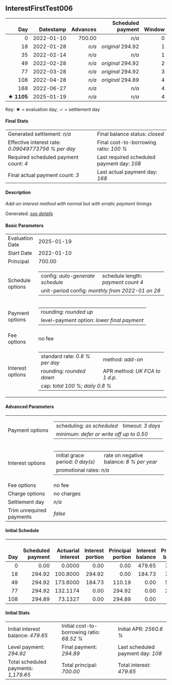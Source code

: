 <h2>InterestFirstTest006</h2>
<table>
    <thead style="vertical-align: bottom;">
        <th class="ci00" style="text-align: right;">Day</th>
        <th class="ci01" style="text-align: right;">Datestamp</th>
        <th class="ci02" style="text-align: right;">Advances</th>
        <th class="ci03" style="text-align: right;">Scheduled payment</th>
        <th class="ci04" style="text-align: right;">Window</th>
        <th class="ci05" style="text-align: right;">Payment due</th>
        <th class="ci06" style="text-align: right;">Actual payments</th>
        <th class="ci07" style="text-align: right;">Net effect</th>
        <th class="ci08" style="text-align: right;">Payment status</th>
        <th class="ci09" style="text-align: right;">Balance status</th>
        <th class="ci10" style="text-align: right;">Actuarial interest</th>
        <th class="ci11" style="text-align: right;">New interest</th>
        <th class="ci12" style="text-align: right;">Interest portion</th>
        <th class="ci13" style="text-align: right;">Principal portion</th>
        <th class="ci14" style="text-align: right;">Interest balance</th>
        <th class="ci15" style="text-align: right;">Principal balance</th>
        <th class="ci16" style="text-align: right;">Settlement figure</th>
    </thead>
    <tr style="text-align: right;">
        <td class="ci00">0</td>
        <td class="ci01" style="white-space: nowrap;">2022-01-10</td>
        <td class="ci02">700.00</td>
        <td class="ci03" style="white-space: nowrap;"><i>n/a<i></td>
        <td class="ci04">0</td>
        <td class="ci05">0.00</td>
        <td class="ci06"><i>n/a</i></td>
        <td class="ci07">0.00</td>
        <td class="ci08"><i>none&nbsp;scheduled</i></td>
        <td class="ci09">open</td>
        <td class="ci10">0.0000</td>
        <td class="ci11">0.0000</td>
        <td class="ci12">0.00</td>
        <td class="ci13">0.00</td>
        <td class="ci14">479.6500</td>
        <td class="ci15">700.00</td>
        <td class="ci16">700.00</td>
    </tr>
    <tr style="text-align: right;">
        <td class="ci00">18</td>
        <td class="ci01" style="white-space: nowrap;">2022-01-28</td>
        <td class="ci02"><i>n/a</i></td>
        <td class="ci03" style="white-space: nowrap;"><i>original</i> 294.92</td>
        <td class="ci04">1</td>
        <td class="ci05">294.92</td>
        <td class="ci06"><i>confirmed</i>&nbsp;294.91</td>
        <td class="ci07">294.91</td>
        <td class="ci08"><i>paid&nbsp;later&nbsp;in&nbsp;full</i></td>
        <td class="ci09">open</td>
        <td class="ci10">100.8000</td>
        <td class="ci11">0.0000</td>
        <td class="ci12">294.91</td>
        <td class="ci13">0.00</td>
        <td class="ci14">184.7400</td>
        <td class="ci15">700.00</td>
        <td class="ci16">505.89</td>
    </tr>
    <tr style="text-align: right;">
        <td class="ci00">35</td>
        <td class="ci01" style="white-space: nowrap;">2022-02-14</td>
        <td class="ci02"><i>n/a</i></td>
        <td class="ci03" style="white-space: nowrap;"><i>n/a<i></td>
        <td class="ci04">1</td>
        <td class="ci05">0.00</td>
        <td class="ci06"><i>confirmed</i>&nbsp;294.91</td>
        <td class="ci07">294.91</td>
        <td class="ci08"><i>extra&nbsp;payment</i></td>
        <td class="ci09">open</td>
        <td class="ci10">95.2000</td>
        <td class="ci11">0.0000</td>
        <td class="ci12">184.74</td>
        <td class="ci13">110.17</td>
        <td class="ci14">0.0000</td>
        <td class="ci15">589.83</td>
        <td class="ci16">306.18</td>
    </tr>
    <tr style="text-align: right;">
        <td class="ci00">49</td>
        <td class="ci01" style="white-space: nowrap;">2022-02-28</td>
        <td class="ci02"><i>n/a</i></td>
        <td class="ci03" style="white-space: nowrap;"><i>original</i> 294.92</td>
        <td class="ci04">2</td>
        <td class="ci05">0.00</td>
        <td class="ci06"><i>n/a</i></td>
        <td class="ci07">0.00</td>
        <td class="ci08"><i>nothing&nbsp;due</i></td>
        <td class="ci09">open</td>
        <td class="ci10">66.0610</td>
        <td class="ci11">0.0000</td>
        <td class="ci12">0.00</td>
        <td class="ci13">0.00</td>
        <td class="ci14">0.0000</td>
        <td class="ci15">589.83</td>
        <td class="ci16">372.24</td>
    </tr>
    <tr style="text-align: right;">
        <td class="ci00">77</td>
        <td class="ci01" style="white-space: nowrap;">2022-03-28</td>
        <td class="ci02"><i>n/a</i></td>
        <td class="ci03" style="white-space: nowrap;"><i>original</i> 294.92</td>
        <td class="ci04">3</td>
        <td class="ci05">294.92</td>
        <td class="ci06"><i>n/a</i></td>
        <td class="ci07">0.00</td>
        <td class="ci08"><i>missed&nbsp;payment</i></td>
        <td class="ci09">open</td>
        <td class="ci10">132.1219</td>
        <td class="ci11">0.0000</td>
        <td class="ci12">0.00</td>
        <td class="ci13">0.00</td>
        <td class="ci14">0.0000</td>
        <td class="ci15">589.83</td>
        <td class="ci16">504.36</td>
    </tr>
    <tr style="text-align: right;">
        <td class="ci00">108</td>
        <td class="ci01" style="white-space: nowrap;">2022-04-28</td>
        <td class="ci02"><i>n/a</i></td>
        <td class="ci03" style="white-space: nowrap;"><i>original</i> 294.89</td>
        <td class="ci04">4</td>
        <td class="ci05">294.89</td>
        <td class="ci06"><i>n/a</i></td>
        <td class="ci07">0.00</td>
        <td class="ci08"><i>paid&nbsp;later&nbsp;in&nbsp;full</i></td>
        <td class="ci09">open</td>
        <td class="ci10">146.2778</td>
        <td class="ci11">60.8107</td>
        <td class="ci12">0.00</td>
        <td class="ci13">0.00</td>
        <td class="ci14">60.8107</td>
        <td class="ci15">589.83</td>
        <td class="ci16">650.64</td>
    </tr>
    <tr style="text-align: right;">
        <td class="ci00">168</td>
        <td class="ci01" style="white-space: nowrap;">2022-06-27</td>
        <td class="ci02"><i>n/a</i></td>
        <td class="ci03" style="white-space: nowrap;"><i>n/a<i></td>
        <td class="ci04">4</td>
        <td class="ci05">0.00</td>
        <td class="ci06"><i>confirmed</i>&nbsp;810.18</td>
        <td class="ci07">810.18</td>
        <td class="ci08"><i>extra&nbsp;payment</i></td>
        <td class="ci09">closed</td>
        <td class="ci10">159.5393</td>
        <td class="ci11">159.5393</td>
        <td class="ci12">220.35</td>
        <td class="ci13">589.83</td>
        <td class="ci14">0.0000</td>
        <td class="ci15">0.00</td>
        <td class="ci16">0.00</td>
    </tr>
    <tr style="text-align: right;">
        <td class="ci00">&#x2605;&nbsp;<b>1105</b></td>
        <td class="ci01" style="white-space: nowrap;">2025-01-19</td>
        <td class="ci02"><i>n/a</i></td>
        <td class="ci03" style="white-space: nowrap;"><i>n/a<i></td>
        <td class="ci04">4</td>
        <td class="ci05">0.00</td>
        <td class="ci06"><i>n/a</i></td>
        <td class="ci07">0.00</td>
        <td class="ci08"><i>information&nbsp;only</i></td>
        <td class="ci09">closed</td>
        <td class="ci10">0.0000</td>
        <td class="ci11">0.0000</td>
        <td class="ci12">0.00</td>
        <td class="ci13">0.00</td>
        <td class="ci14">0.0000</td>
        <td class="ci15">0.00</td>
        <td class="ci16">0.00</td>
    </tr>
</table><p>Key: &#x2605; = evaluation day; &#x2713; = settlement day</p>
<h4>Final Stats</h4>
<table>
    <tr>
        <td>Generated settlement: <i><i>n/a</i></i></td>
        <td>Final balance status: <i>closed</i></td>
    </tr>
    <tr>
        <td>Effective interest rate: <i>0.09049773756 % per day</i></td>
        <td>Final cost-to-borrowing ratio: <i>100 %</i></td>
    </tr>
    <tr>
        <td>Required scheduled payment count: <i>4</i></td>
        <td>Last required scheduled payment day: <i>108</i></td>
    </tr>
    <tr>
        <td>Final actual payment count: <i>3</i></td>
        <td>Last actual payment day: <i>168</i></td>
    </tr>
</table>

<h4>Description</h4>
<p><i>Add-on interest method with normal but with erratic payment timings</i></p>
<p>Generated: <i><a href="../GeneratedDate.html">see details</a></i></p>
<h4>Basic Parameters</h4>
<table>
    <tr>
        <td>Evaluation Date</td>
        <td>2025-01-19</td>
    </tr>
    <tr>
        <td>Start Date</td>
        <td>2022-01-10</td>
    </tr>
    <tr>
        <td>Principal</td>
        <td>700.00</td>
    </tr>
    <tr>
        <td>Schedule options</td>
        <td>
            <table>
                <tr>
                    <td>config: <i>auto-generate schedule</i></td>
                    <td>schedule length: <i><i>payment count</i> 4</i></td>
                </tr>
                <tr>
                    <td colspan="2" style="white-space: nowrap;">unit-period config: <i>monthly from 2022-01 on 28</i></td>
                </tr>
            </table>
        </td>
    </tr>
    <tr>
        <td>Payment options</td>
        <td>
            <table>
                <tr>
                    <td>rounding: <i>rounded up</i></td>
                </tr>
                <tr>
                    <td>level-payment option: <i>lower&nbsp;final&nbsp;payment</i></td>
                </tr>
            </table>
        </td>
    </tr>
    <tr>
        <td>Fee options</td>
        <td>no fee
        </td>
    </tr>
    <tr>
        <td>Interest options</td>
        <td>
            <table>
                <tr>
                    <td>standard rate: <i>0.8 % per day</i></td>
                    <td>method: <i>add-on</i></td>
                </tr>
                <tr>
                    <td>rounding: <i>rounded down</i></td>
                    <td>APR method: <i>UK FCA to 1 d.p.</i></td>
                </tr>
                <tr>
                    <td colspan="2">cap: <i>total 100 %; daily 0.8 %</td>
                </tr>
            </table>
        </td>
    </tr>
</table>
<h4>Advanced Parameters</h4>
<table>
    <tr>
        <td>Payment options</td>
        <td>
                <table>
                    <tr>
                        <td>scheduling: <i>as scheduled</i></td>
                        <td>timeout: <i>3 days</i></td>
                    </tr>
                    <tr>
                        <td colspan="2">minimum: <i>defer&nbsp;or&nbsp;write&nbsp;off&nbsp;up&nbsp;to&nbsp;0.50</i></td>
                    </tr>
                </table>
        </td>
    </tr>
    <tr>
        <td>Interest options</td>
        <td>
            <table>
                <tr>
                    <td>initial grace period: <i>0 day(s)</i></td>
                    <td>rate on negative balance: <i>8 % per year</i></td>
                </tr>
                <tr>
                    <td colspan="2">promotional rates: <i><i>n/a</i></i></td>
                </tr>
            </table>
        </td>
    </tr>
    <tr>
        <td>Fee options</td>
        <td>no fee
        </td>
    </tr>
    <tr>
        <td>Charge options</td>
        <td>no charges
        </td>
    </tr>
    <tr>
        <td>Settlement day</td><td><i><i>n/a</i></i></td>
    </tr>
    <tr>
        <td>Trim unrequired payments</td><td><i>false</i></td>
    </tr>
</table><h4>Initial Schedule</h4>
<table>
    <thead style="vertical-align: bottom;">
        <th style="text-align: right;">Day</th>
        <th style="text-align: right;">Scheduled payment</th>
        <th style="text-align: right;">Actuarial interest</th>
        <th style="text-align: right;">Interest portion</th>
        <th style="text-align: right;">Principal portion</th>
        <th style="text-align: right;">Interest balance</th>
        <th style="text-align: right;">Principal balance</th>
        <th style="text-align: right;">Total actuarial interest</th>
        <th style="text-align: right;">Total interest</th>
        <th style="text-align: right;">Total principal</th>
    </thead>
    <tr style="text-align: right;">
        <td class="ci00">0</td>
        <td class="ci01" style="white-space: nowrap;">0.00</td>
        <td class="ci02">0.0000</td>
        <td class="ci03">0.00</td>
        <td class="ci04">0.00</td>
        <td class="ci05">479.65</td>
        <td class="ci06">700.00</td>
        <td class="ci07">0.0000</td>
        <td class="ci08">0.00</td>
        <td class="ci09">0.00</td>
    </tr>
    <tr style="text-align: right;">
        <td class="ci00">18</td>
        <td class="ci01" style="white-space: nowrap;">294.92</td>
        <td class="ci02">100.8000</td>
        <td class="ci03">294.92</td>
        <td class="ci04">0.00</td>
        <td class="ci05">184.73</td>
        <td class="ci06">700.00</td>
        <td class="ci07">100.8000</td>
        <td class="ci08">294.92</td>
        <td class="ci09">0.00</td>
    </tr>
    <tr style="text-align: right;">
        <td class="ci00">49</td>
        <td class="ci01" style="white-space: nowrap;">294.92</td>
        <td class="ci02">173.6000</td>
        <td class="ci03">184.73</td>
        <td class="ci04">110.19</td>
        <td class="ci05">0.00</td>
        <td class="ci06">589.81</td>
        <td class="ci07">274.4000</td>
        <td class="ci08">479.65</td>
        <td class="ci09">110.19</td>
    </tr>
    <tr style="text-align: right;">
        <td class="ci00">77</td>
        <td class="ci01" style="white-space: nowrap;">294.92</td>
        <td class="ci02">132.1174</td>
        <td class="ci03">0.00</td>
        <td class="ci04">294.92</td>
        <td class="ci05">0.00</td>
        <td class="ci06">294.89</td>
        <td class="ci07">406.5174</td>
        <td class="ci08">479.65</td>
        <td class="ci09">405.11</td>
    </tr>
    <tr style="text-align: right;">
        <td class="ci00">108</td>
        <td class="ci01" style="white-space: nowrap;">294.89</td>
        <td class="ci02">73.1327</td>
        <td class="ci03">0.00</td>
        <td class="ci04">294.89</td>
        <td class="ci05">0.00</td>
        <td class="ci06">0.00</td>
        <td class="ci07">479.6502</td>
        <td class="ci08">479.65</td>
        <td class="ci09">700.00</td>
    </tr>
</table>
<h4>Initial Stats</h4>
<table>
    <tr>
        <td>Initial interest balance: <i>479.65</i></td>
        <td>Initial cost-to-borrowing ratio: <i>68.52 %</i></td>
        <td>Initial APR: <i>2560.6 %</i></td>
    </tr>
    <tr>
        <td>Level payment: <i>294.92</i></td>
        <td>Final payment: <i>294.89</i></td>
        <td>Last scheduled payment day: <i>108</i></td>
    </tr>
    <tr>
        <td>Total scheduled payments: <i>1,179.65</i></td>
        <td>Total principal: <i>700.00</i></td>
        <td>Total interest: <i>479.65</i></td>
    </tr>
</table>